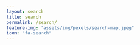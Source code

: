 ```yaml
---
layout: search
title: search
permalink: /search/
feature-img: "assets/img/pexels/search-map.jpeg"
icon: "fa-search"
---
```

